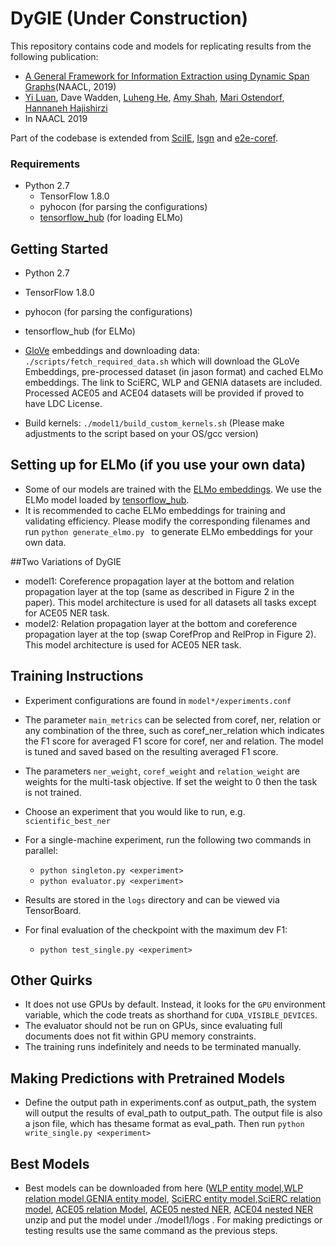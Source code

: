 # DyGIE (Under Construction)

This repository contains code and models for replicating results from the following publication:
* [A General Framework for Information Extraction using Dynamic Span Graphs](https://arxiv.org/pdf/1808.09602.pdf)(NAACL, 2019)
* [Yi Luan](http://ssli.ee.washington.edu/~luanyi/), Dave Wadden, [Luheng He](https://homes.cs.washington.edu/~luheng), [Amy Shah](https://www.linkedin.com/in/amy-shah14), [Mari Ostendorf](https://ssli.ee.washington.edu/people/mo/), [Hannaneh Hajishirzi](https://homes.cs.washington.edu/~hannaneh/)
* In NAACL 2019

Part of the codebase is extended from [SciIE](https://bitbucket.org/luanyi/scierc/src/master/), [lsgn](https://github.com/luheng/lsgn) and [e2e-coref](https://github.com/kentonl/e2e-coref). 

### Requirements
* Python 2.7
  * TensorFlow 1.8.0
  * pyhocon (for parsing the configurations)
  * [tensorflow_hub](https://www.tensorflow.org/hub/) (for loading ELMo)

## Getting Started
* Python 2.7
* TensorFlow 1.8.0
* pyhocon (for parsing the configurations)
* tensorflow_hub (for ELMo)

* [GloVe](https://nlp.stanford.edu/projects/glove/) embeddings and downloading data:  
`./scripts/fetch_required_data.sh`
which will download the GLoVe Embeddings, pre-processed dataset (in jason format) and cached ELMo embeddings. The link to SciERC, WLP and GENIA datasets are included. Processed ACE05 and ACE04 datasets will be provided if proved to have LDC License. 

* Build kernels: `./model1/build_custom_kernels.sh` (Please make adjustments to the script based on your OS/gcc version)

## Setting up for ELMo (if you use your own data)
* Some of our models are trained with the [ELMo embeddings](https://allennlp.org/elmo). We use the ELMo model loaded by [tensorflow_hub](https://www.tensorflow.org/hub/modules/google/elmo/1).
* It is recommended to cache ELMo embeddings for training and validating efficiency. Please modify the corresponding filenames and run
`python generate_elmo.py ` to generate ELMo embeddings for your own data.

##Two Variations of DyGIE
* model1: Coreference propagation layer at the bottom and relation propagation layer at the top (same as described in Figure 2 in the paper). This model architecture is used for all datasets all tasks except for ACE05 NER task.
* model2: Relation propagation layer at the bottom and coreference propagation layer at the top (swap CorefProp and RelProp in Figure 2). This model architecture is used for ACE05 NER task.

## Training Instructions

* Experiment configurations are found in `model*/experiments.conf`
* The parameter `main_metrics` can be selected from coref, ner, relation or any combination of the three, such as coref_ner_relation which indicates the F1 score for averaged F1 score for coref, ner and relation. The model is tuned and saved based on the resulting averaged F1 score.
* The parameters `ner_weight`, `coref_weight` and `relation_weight` are weights for the multi-task objective. If set the weight to 0 then the task is not trained.
* Choose an experiment that you would like to run, e.g. `scientific_best_ner`

* For a single-machine experiment, run the following two commands in parallel:
	* `python singleton.py <experiment>`
	* `python evaluator.py <experiment>`

* Results are stored in the `logs` directory and can be viewed via TensorBoard.
* For final evaluation of the checkpoint with the maximum dev F1:
	* `python test_single.py <experiment>`

## Other Quirks

* It does not use GPUs by default. Instead, it looks for the `GPU` environment variable, which the code treats as shorthand for `CUDA_VISIBLE_DEVICES`.
* The evaluator should not be run on GPUs, since evaluating full documents does not fit within GPU memory constraints.
* The training runs indefinitely and needs to be terminated manually. 

## Making Predictions with Pretrained Models
* Define the output path in experiments.conf as output_path, the system will output the results of eval_path to output_path. The output file is also a json file, which has thesame format as eval_path. Then run
`python write_single.py <experiment>`

## Best Models ##
* Best models can be downloaded from here ([WLP entity model](http://ssli.ee.washington.edu/tial/projects/DyGIE/models/wlp_best_ner.tar.gz),[WLP relation model](http://ssli.ee.washington.edu/tial/projects/DyGIE/models/wlp_best_relation.tar.gz),[GENIA entity model](http://ssli.ee.washington.edu/tial/projects/DyGIE/models/genia_best_ner.tar.gz), [SciERC entity model](http://ssli.ee.washington.edu/tial/projects/DyGIE/models/scierc_best_ner.tar.gz),[SciERC relation model](http://ssli.ee.washington.edu/tial/projects/DyGIE/models/scierc_best_relation.tar.gz), [ACE05 relation Model](http://ssli.ee.washington.edu/tial/projects/DyGIE/models/ace05_best_relation.tar.gz), [ACE05 nested NER](http://ssli.ee.washington.edu/tial/projects/DyGIE/models/ace2005_best_nested_ner.tar.gz), [ACE04 nested NER](http://ssli.ee.washington.edu/tial/projects/DyGIE/models/ace2004_best_nested_ner.tar.gz) unzip and put the model under ./model1/logs . For making predictings or testing results use the same command as the previous steps.